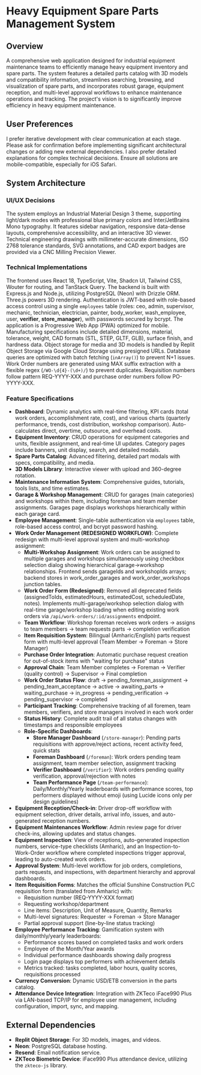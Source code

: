# Heavy Equipment Spare Parts Management System

## Overview
A comprehensive web application designed for industrial equipment maintenance teams to efficiently manage heavy equipment inventory and spare parts. The system features a detailed parts catalog with 3D models and compatibility information, streamlines searching, browsing, and visualization of spare parts, and incorporates robust garage, equipment reception, and multi-level approval workflows to enhance maintenance operations and tracking. The project's vision is to significantly improve efficiency in heavy equipment maintenance.

## User Preferences
I prefer iterative development with clear communication at each stage. Please ask for confirmation before implementing significant architectural changes or adding new external dependencies. I also prefer detailed explanations for complex technical decisions. Ensure all solutions are mobile-compatible, especially for iOS Safari.

## System Architecture

### UI/UX Decisions
The system employs an Industrial Material Design 3 theme, supporting light/dark modes with professional blue primary colors and Inter/JetBrains Mono typography. It features sidebar navigation, responsive data-dense layouts, comprehensive accessibility, and an interactive 3D viewer. Technical engineering drawings with millimeter-accurate dimensions, ISO 2768 tolerance standards, SVG annotations, and CAD export badges are provided via a CNC Milling Precision Viewer.

### Technical Implementations
The frontend uses React 18, TypeScript, Vite, Shadcn UI, Tailwind CSS, Wouter for routing, and TanStack Query. The backend is built with Express.js and Node.js, utilizing PostgreSQL (Neon) with Drizzle ORM. Three.js powers 3D rendering. Authentication is JWT-based with role-based access control using a single `employees` table (roles: ceo, admin, supervisor, mechanic, technician, electrician, painter, body_worker, wash_employee, user, **verifier**, **store_manager**), with passwords secured by bcrypt. The application is a Progressive Web App (PWA) optimized for mobile. Manufacturing specifications include detailed dimensions, material, tolerance, weight, CAD formats (STL, STEP, GLTF, GLB), surface finish, and hardness data. Object storage for media and 3D models is handled by Replit Object Storage via Google Cloud Storage using presigned URLs. Database queries are optimized with batch fetching (`inArray()`) to prevent N+1 issues. Work Order numbers are generated using MAX suffix extraction with a flexible regex (`/WO-\d{4}-(\d+)/`) to prevent duplicates. Requisition numbers follow pattern REQ-YYYY-XXX and purchase order numbers follow PO-YYYY-XXX.

### Feature Specifications
- **Dashboard**: Dynamic analytics with real-time filtering, KPI cards (total work orders, accomplishment rate, cost), and various charts (quarterly performance, trends, cost distribution, workshop comparison). Auto-calculates direct, overtime, outsource, and overhead costs.
- **Equipment Inventory**: CRUD operations for equipment categories and units, flexible assignment, and real-time UI updates. Category pages include banners, unit display, search, and detailed modals.
- **Spare Parts Catalog**: Advanced filtering, detailed part modals with specs, compatibility, and media.
- **3D Models Library**: Interactive viewer with upload and 360-degree rotation.
- **Maintenance Information System**: Comprehensive guides, tutorials, tools lists, and time estimates.
- **Garage & Workshop Management**: CRUD for garages (main categories) and workshops within them, including foreman and team member assignments. Garages page displays workshops hierarchically within each garage card.
- **Employee Management**: Single-table authentication via `employees` table, role-based access control, and bcrypt password hashing.
- **Work Order Management (REDESIGNED WORKFLOW)**: Complete redesign with multi-level approval system and multi-workshop assignment:
  - **Multi-Workshop Assignment**: Work orders can be assigned to multiple garages and workshops simultaneously using checkbox selection dialog showing hierarchical garage→workshop relationships. Frontend sends garageIds and workshopIds arrays; backend stores in work_order_garages and work_order_workshops junction tables.
  - **Work Order Form (Redesigned)**: Removed all deprecated fields (assignedToIds, estimatedHours, estimatedCost, scheduledDate, notes). Implements multi-garage/workshop selection dialog with real-time garage/workshop loading when editing existing work orders via `/api/work-orders/:id/assignments` endpoint.
  - **Team Workflow**: Workshop foreman receives work orders → assigns to team members → team requests parts → completion verification
  - **Item Requisition System**: Bilingual (Amharic/English) parts request form with multi-level approval (Team Member → Foreman → Store Manager)
  - **Purchase Order Integration**: Automatic purchase request creation for out-of-stock items with "waiting for purchase" status
  - **Approval Chain**: Team Member completes → Foreman → Verifier (quality control) → Supervisor → Final completion
  - **Work Order Status Flow**: draft → pending_foreman_assignment → pending_team_acceptance → active → awaiting_parts → waiting_purchase → in_progress → pending_verification → pending_supervisor → completed
  - **Participant Tracking**: Comprehensive tracking of all foremen, team members, verifiers, and store managers involved in each work order
  - **Status History**: Complete audit trail of all status changes with timestamps and responsible employees
  - **Role-Specific Dashboards**: 
    - **Store Manager Dashboard** (`/store-manager`): Pending parts requisitions with approve/reject actions, recent activity feed, quick stats
    - **Foreman Dashboard** (`/foreman`): Work orders pending team assignment, team member selection, assignment tracking
    - **Verifier Dashboard** (`/verifier`): Work orders pending quality verification, approval/rejection with notes
    - **Team Performance Page** (`/team-performance`): Daily/Monthly/Yearly leaderboards with performance scores, top performers displayed without emoji (using Lucide icons only per design guidelines)
- **Equipment Reception/Check-in**: Driver drop-off workflow with equipment selection, driver details, arrival info, issues, and auto-generated reception numbers.
- **Equipment Maintenances Workflow**: Admin review page for driver check-ins, allowing updates and status changes.
- **Equipment Inspection**: View of receptions, auto-generated inspection numbers, service-type checklists (Amharic), and an Inspection-to-Work-Order workflow where completed inspections trigger approval, leading to auto-created work orders.
- **Approval System**: Multi-level workflow for job orders, completions, parts requests, and inspections, with department hierarchy and approval dashboards.
- **Item Requisition Forms**: Matches the official Sunshine Construction PLC requisition form (translated from Amharic) with:
  - Requisition number (REQ-YYYY-XXX format)
  - Requesting workshop/department
  - Line items: Description, Unit of Measure, Quantity, Remarks
  - Multi-level signatures: Requester → Foreman → Store Manager
  - Partial approval support (line-by-line status tracking)
- **Employee Performance Tracking**: Gamification system with daily/monthly/yearly leaderboards:
  - Performance scores based on completed tasks and work orders
  - Employee of the Month/Year awards
  - Individual performance dashboards showing daily progress
  - Login page displays top performers with achievement details
  - Metrics tracked: tasks completed, labor hours, quality scores, requisitions processed
- **Currency Conversion**: Dynamic USD/ETB conversion in the parts catalog.
- **Attendance Device Integration**: Integration with ZKTeco iFace990 Plus via LAN-based TCP/IP for employee user management, including configuration, import, sync, and mapping.

## External Dependencies
- **Replit Object Storage**: For 3D models, images, and videos.
- **Neon**: PostgreSQL database hosting.
- **Resend**: Email notification service.
- **ZKTeco Biometric Device**: iFace990 Plus attendance device, utilizing the `zkteco-js` library.